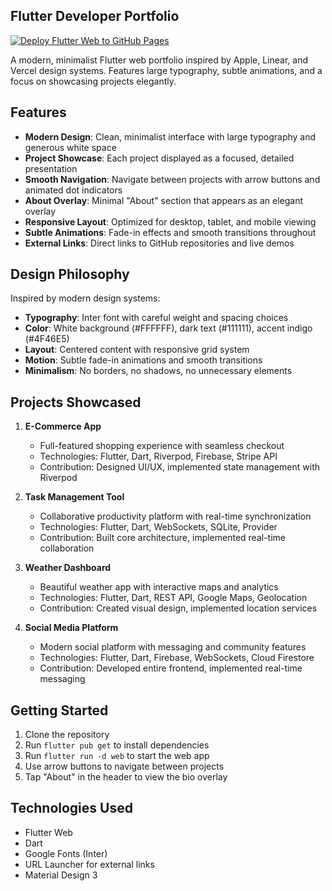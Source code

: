 ## Flutter Developer Portfolio
[![Deploy Flutter Web to GitHub Pages](https://github.com/teasec4/flutter-portfolio/actions/workflows/flutter-web-deploy.yml/badge.svg)](https://github.com/teasec4/flutter-portfolio/actions/workflows/flutter-web-deploy.yml)

A modern, minimalist Flutter web portfolio inspired by Apple, Linear, and Vercel design systems. Features large typography, subtle animations, and a focus on showcasing projects elegantly.

## Features

- **Modern Design**: Clean, minimalist interface with large typography and generous white space
- **Project Showcase**: Each project displayed as a focused, detailed presentation
- **Smooth Navigation**: Navigate between projects with arrow buttons and animated dot indicators
- **About Overlay**: Minimal "About" section that appears as an elegant overlay
- **Responsive Layout**: Optimized for desktop, tablet, and mobile viewing
- **Subtle Animations**: Fade-in effects and smooth transitions throughout
- **External Links**: Direct links to GitHub repositories and live demos

## Design Philosophy

Inspired by modern design systems:
- **Typography**: Inter font with careful weight and spacing choices
- **Color**: White background (#FFFFFF), dark text (#111111), accent indigo (#4F46E5)
- **Layout**: Centered content with responsive grid system
- **Motion**: Subtle fade-in animations and smooth transitions
- **Minimalism**: No borders, no shadows, no unnecessary elements

## Projects Showcased

1. **E-Commerce App**
   - Full-featured shopping experience with seamless checkout
   - Technologies: Flutter, Dart, Riverpod, Firebase, Stripe API
   - Contribution: Designed UI/UX, implemented state management with Riverpod

2. **Task Management Tool**
   - Collaborative productivity platform with real-time synchronization
   - Technologies: Flutter, Dart, WebSockets, SQLite, Provider
   - Contribution: Built core architecture, implemented real-time collaboration

3. **Weather Dashboard**
   - Beautiful weather app with interactive maps and analytics
   - Technologies: Flutter, Dart, REST API, Google Maps, Geolocation
   - Contribution: Created visual design, implemented location services

4. **Social Media Platform**
   - Modern social platform with messaging and community features
   - Technologies: Flutter, Dart, Firebase, WebSockets, Cloud Firestore
   - Contribution: Developed entire frontend, implemented real-time messaging

## Getting Started

1. Clone the repository
2. Run `flutter pub get` to install dependencies
3. Run `flutter run -d web` to start the web app
4. Use arrow buttons to navigate between projects
5. Tap "About" in the header to view the bio overlay

## Technologies Used

- Flutter Web
- Dart
- Google Fonts (Inter)
- URL Launcher for external links
- Material Design 3
